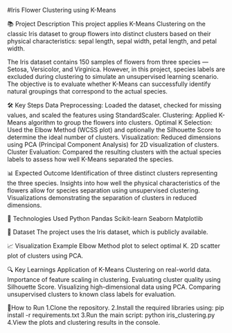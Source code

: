 #Iris Flower Clustering using K-Means

📚 Project Description
This project applies K-Means Clustering on the classic Iris dataset to group flowers into distinct clusters based on their physical characteristics: sepal length, sepal width, petal length, and petal width.

The Iris dataset contains 150 samples of flowers from three species — Setosa, Versicolor, and Virginica. However, in this project, species labels are excluded during clustering to simulate an unsupervised learning scenario. The objective is to evaluate whether K-Means can successfully identify natural groupings that correspond to the actual species.

🛠️ Key Steps
Data Preprocessing: Loaded the dataset, checked for missing values, and scaled the features using StandardScaler.
Clustering: Applied K-Means algorithm to group the flowers into clusters.
Optimal K Selection: Used the Elbow Method (WCSS plot) and optionally the Silhouette Score to determine the ideal number of clusters.
Visualization: Reduced dimensions using PCA (Principal Component Analysis) for 2D visualization of clusters.
Cluster Evaluation: Compared the resulting clusters with the actual species labels to assess how well K-Means separated the species.

📊 Expected Outcome
Identification of three distinct clusters representing the three species.
Insights into how well the physical characteristics of the flowers allow for species separation using unsupervised clustering.
Visualizations demonstrating the separation of clusters in reduced dimensions.

🔗 Technologies Used
Python
Pandas
Scikit-learn
Seaborn
Matplotlib

📁 Dataset
The project uses the Iris dataset, which is publicly available.

📈 Visualization Example
Elbow Method plot to select optimal K.
2D scatter plot of clusters using PCA.

🔍 Key Learnings
Application of K-Means Clustering on real-world data.
Importance of feature scaling in clustering.
Evaluating cluster quality using Silhouette Score.
Visualizing high-dimensional data using PCA.
Comparing unsupervised clusters to known class labels for evaluation.

🚀How to Run
1.Clone the repository.
2.Install the required libraries using:
      pip install -r requirements.txt
3.Run the main script:
      python iris_clustering.py
4.View the plots and clustering results in the console.
